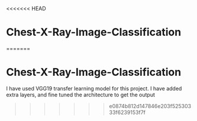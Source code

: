 <<<<<<< HEAD
# Chest-X-Ray-Image-Classification
=======
# Chest-X-Ray-Image-Classification
I have used VGG19 transfer learning model for this project. I have added extra layers, and fine tuned the architecture to get the output
>>>>>>> e0874b812d147846e203f52530333f6239153f7f
